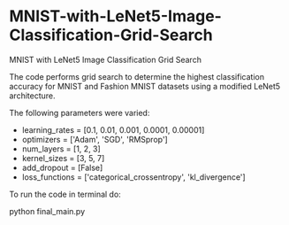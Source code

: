 # MNIST-with-LeNet5-Image-Classification-Grid-Search
MNIST with LeNet5 Image Classification Grid Search

The code performs grid search to determine the highest classification accuracy for MNIST and Fashion MNIST datasets using a modified LeNet5 architecture.

The following parameters were varied:

* learning_rates = [0.1, 0.01, 0.001, 0.0001, 0.00001]
* optimizers = ['Adam', 'SGD', 'RMSprop']
* num_layers = [1, 2, 3]
* kernel_sizes = [3, 5, 7]
* add_dropout = [False]
* loss_functions = ['categorical_crossentropy', 'kl_divergence']

To run the code in terminal do:

python final_main.py
